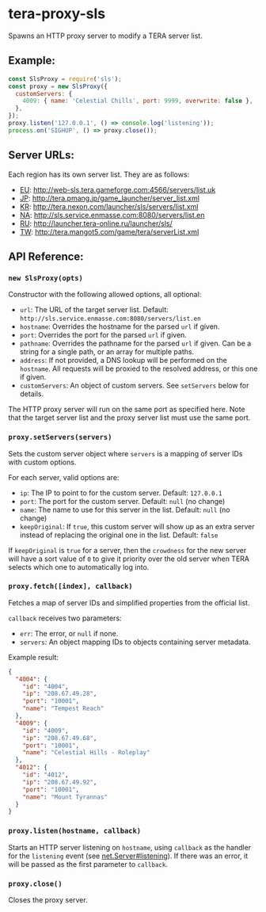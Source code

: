 # tera-proxy-sls

Spawns an HTTP proxy server to modify a TERA server list.

## Example:
```js
const SlsProxy = require('sls');
const proxy = new SlsProxy({
  customServers: {
    4009: { name: 'Celestial Chills', port: 9999, overwrite: false },
  },
});
proxy.listen('127.0.0.1', () => console.log('listening'));
process.on('SIGHUP', () => proxy.close());
```

## Server URLs:
Each region has its own server list. They are as follows:
 * [EU](http://tera.gameforge.com/): <http://web-sls.tera.gameforge.com:4566/servers/list.uk>
 * [JP](http://tera.pmang.jp/): <http://tera.pmang.jp/game_launcher/server_list.xml>
 * [KR](http://tera.nexon.com/): <http://tera.nexon.com/launcher/sls/servers/list.xml>
 * [NA](http://tera.enmasse.com/): <http://sls.service.enmasse.com:8080/servers/list.en>
 * [RU](http://www.tera-online.ru/): <http://launcher.tera-online.ru/launcher/sls/>
 * [TW](http://tera.mangot5.com/): <http://tera.mangot5.com/game/tera/serverList.xml>

## API Reference:

### `new SlsProxy(opts)`
Constructor with the following allowed options, all optional:
 * `url`: The URL of the target server list. Default: `http://sls.service.enmasse.com:8080/servers/list.en`
 * `hostname`: Overrides the hostname for the parsed `url` if given.
 * `port`: Overrides the port for the parsed `url` if given.
 * `pathname`: Overrides the pathname for the parsed `url` if given. Can be a string for a single path, or an array for multiple paths.
 * `address`: If not provided, a DNS lookup will be performed on the `hostname`. All requests will be proxied to the resolved address, or this one if given.
 * `customServers`: An object of custom servers. See `setServers` below for details.

The HTTP proxy server will run on the same port as specified here. Note that the target server list and the proxy server list must use the same port.

### `proxy.setServers(servers)`
Sets the custom server object where `servers` is a mapping of server IDs with custom options.

For each server, valid options are:
 * `ip`: The IP to point to for the custom server. Default: `127.0.0.1`
 * `port`: The port for the custom server. Default: `null` (no change)
 * `name`: The name to use for this server in the list. Default: `null` (no change)
 * `keepOriginal`: If `true`, this custom server will show up as an extra server instead of replacing the original one in the list. Default: `false`

If `keepOriginal` is `true` for a server, then the `crowdness` for the new server will have a sort value of `0` to give it priority over the old server when TERA selects which one to automatically log into.

### `proxy.fetch([index], callback)`
Fetches a map of server IDs and simplified properties from the official list.

`callback` receives two parameters:
 * `err`: The error, or `null` if none.
 * `servers`: An object mapping IDs to objects containing server metadata.

Example result:
```json
{
  "4004": {
    "id": "4004",
    "ip": "208.67.49.28",
    "port": "10001",
    "name": "Tempest Reach"
  },
  "4009": {
    "id": "4009",
    "ip": "208.67.49.68",
    "port": "10001",
    "name": "Celestial Hills - Roleplay"
  },
  "4012": {
    "id": "4012",
    "ip": "208.67.49.92",
    "port": "10001",
    "name": "Mount Tyrannas"
  }
}
```

### `proxy.listen(hostname, callback)`
Starts an HTTP server listening on `hostname`, using `callback` as the handler for the `listening` event (see [net.Server#listening](https://nodejs.org/api/net.html#net_event_listening)). If there was an error, it will be passed as the first parameter to `callback`.

### `proxy.close()`
Closes the proxy server.
